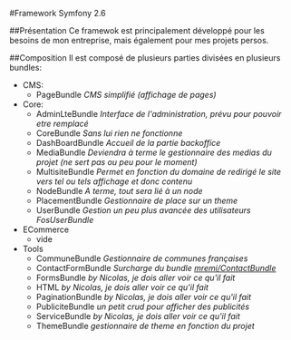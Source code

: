 #Framework Symfony 2.6

##Présentation
Ce framewok est principalement développé pour les besoins de mon entreprise, mais également pour mes projets persos.

##Composition
Il est composé de plusieurs parties divisées en plusieurs bundles:


* CMS:
    * PageBundle _CMS simplifié (affichage de pages)_
* Core:
    * AdminLteBundle _Interface de l'administration, prévu pour pouvoir etre remplacé_
    * CoreBundle _Sans lui rien ne fonctionne_
    * DashBoardBundle _Accueil de la partie backoffice_
    * MediaBundle _Deviendra à terme le gestionnaire des medias du projet (ne sert pas ou peu pour le moment)_
    * MultisiteBundle _Permet en fonction du domaine de redirigé le site vers tel ou tels affichage et donc contenu_
    * NodeBundle _A terme, tout sera lié à un node_
    * PlacementBundle _Gestionnaire de place sur un theme_
    * UserBundle _Gestion un peu plus avancée des utilisateurs FosUserBundle_
* ECommerce
    * vide
* Tools
    * CommuneBundle _Gestionnaire de communes françaises_
    * ContactFormBundle _Surcharge du bundle [mremi/ContactBundle](https://github.com/mremi/ContactBundle)_
    * FormsBundle _by Nicolas, je dois aller voir ce qu'il fait_
    * HTML _by Nicolas, je dois aller voir ce qu'il fait_
    * PaginationBundle _by Nicolas, je dois aller voir ce qu'il fait_
    * PubliciteBundle _un petit crud pour afficher des publicités_
    * ServiceBundle _by Nicolas, je dois aller voir ce qu'il fait_
    * ThemeBundle _gestionnaire de theme en fonction du projet_